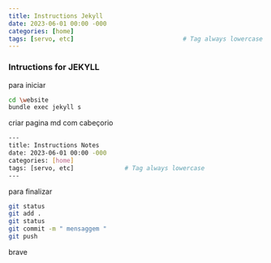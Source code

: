 ```yaml
---
title: Instructions Jekyll
date: 2023-06-01 00:00 -000
categories: [home]
tags: [servo, etc]                              # Tag always lowercase
---
```


### Intructions for JEKYLL

para iniciar
```bash
cd \website
bundle exec jekyll s
```
criar pagina md com cabeçorio
```bash
---
title: Instructions Notes
date: 2023-06-01 00:00 -000
categories: [home]
tags: [servo, etc]              # Tag always lowercase
---
```

para finalizar
```bash
git status
git add .
git status
git commit -m " mensaggem "
git push
```
brave
